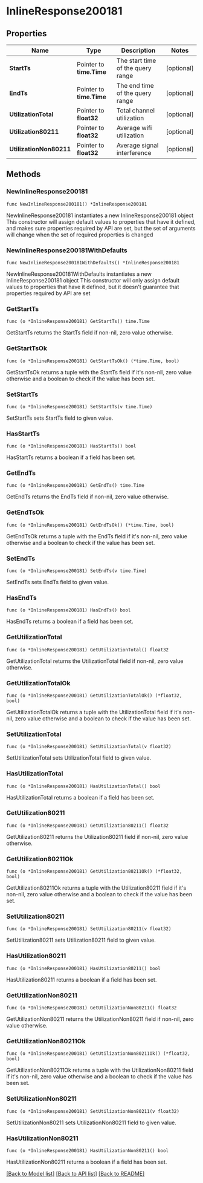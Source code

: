 # InlineResponse200181

## Properties

Name | Type | Description | Notes
------------ | ------------- | ------------- | -------------
**StartTs** | Pointer to **time.Time** | The start time of the query range | [optional] 
**EndTs** | Pointer to **time.Time** | The end time of the query range | [optional] 
**UtilizationTotal** | Pointer to **float32** | Total channel utilization | [optional] 
**Utilization80211** | Pointer to **float32** | Average wifi utilization | [optional] 
**UtilizationNon80211** | Pointer to **float32** | Average signal interference | [optional] 

## Methods

### NewInlineResponse200181

`func NewInlineResponse200181() *InlineResponse200181`

NewInlineResponse200181 instantiates a new InlineResponse200181 object
This constructor will assign default values to properties that have it defined,
and makes sure properties required by API are set, but the set of arguments
will change when the set of required properties is changed

### NewInlineResponse200181WithDefaults

`func NewInlineResponse200181WithDefaults() *InlineResponse200181`

NewInlineResponse200181WithDefaults instantiates a new InlineResponse200181 object
This constructor will only assign default values to properties that have it defined,
but it doesn't guarantee that properties required by API are set

### GetStartTs

`func (o *InlineResponse200181) GetStartTs() time.Time`

GetStartTs returns the StartTs field if non-nil, zero value otherwise.

### GetStartTsOk

`func (o *InlineResponse200181) GetStartTsOk() (*time.Time, bool)`

GetStartTsOk returns a tuple with the StartTs field if it's non-nil, zero value otherwise
and a boolean to check if the value has been set.

### SetStartTs

`func (o *InlineResponse200181) SetStartTs(v time.Time)`

SetStartTs sets StartTs field to given value.

### HasStartTs

`func (o *InlineResponse200181) HasStartTs() bool`

HasStartTs returns a boolean if a field has been set.

### GetEndTs

`func (o *InlineResponse200181) GetEndTs() time.Time`

GetEndTs returns the EndTs field if non-nil, zero value otherwise.

### GetEndTsOk

`func (o *InlineResponse200181) GetEndTsOk() (*time.Time, bool)`

GetEndTsOk returns a tuple with the EndTs field if it's non-nil, zero value otherwise
and a boolean to check if the value has been set.

### SetEndTs

`func (o *InlineResponse200181) SetEndTs(v time.Time)`

SetEndTs sets EndTs field to given value.

### HasEndTs

`func (o *InlineResponse200181) HasEndTs() bool`

HasEndTs returns a boolean if a field has been set.

### GetUtilizationTotal

`func (o *InlineResponse200181) GetUtilizationTotal() float32`

GetUtilizationTotal returns the UtilizationTotal field if non-nil, zero value otherwise.

### GetUtilizationTotalOk

`func (o *InlineResponse200181) GetUtilizationTotalOk() (*float32, bool)`

GetUtilizationTotalOk returns a tuple with the UtilizationTotal field if it's non-nil, zero value otherwise
and a boolean to check if the value has been set.

### SetUtilizationTotal

`func (o *InlineResponse200181) SetUtilizationTotal(v float32)`

SetUtilizationTotal sets UtilizationTotal field to given value.

### HasUtilizationTotal

`func (o *InlineResponse200181) HasUtilizationTotal() bool`

HasUtilizationTotal returns a boolean if a field has been set.

### GetUtilization80211

`func (o *InlineResponse200181) GetUtilization80211() float32`

GetUtilization80211 returns the Utilization80211 field if non-nil, zero value otherwise.

### GetUtilization80211Ok

`func (o *InlineResponse200181) GetUtilization80211Ok() (*float32, bool)`

GetUtilization80211Ok returns a tuple with the Utilization80211 field if it's non-nil, zero value otherwise
and a boolean to check if the value has been set.

### SetUtilization80211

`func (o *InlineResponse200181) SetUtilization80211(v float32)`

SetUtilization80211 sets Utilization80211 field to given value.

### HasUtilization80211

`func (o *InlineResponse200181) HasUtilization80211() bool`

HasUtilization80211 returns a boolean if a field has been set.

### GetUtilizationNon80211

`func (o *InlineResponse200181) GetUtilizationNon80211() float32`

GetUtilizationNon80211 returns the UtilizationNon80211 field if non-nil, zero value otherwise.

### GetUtilizationNon80211Ok

`func (o *InlineResponse200181) GetUtilizationNon80211Ok() (*float32, bool)`

GetUtilizationNon80211Ok returns a tuple with the UtilizationNon80211 field if it's non-nil, zero value otherwise
and a boolean to check if the value has been set.

### SetUtilizationNon80211

`func (o *InlineResponse200181) SetUtilizationNon80211(v float32)`

SetUtilizationNon80211 sets UtilizationNon80211 field to given value.

### HasUtilizationNon80211

`func (o *InlineResponse200181) HasUtilizationNon80211() bool`

HasUtilizationNon80211 returns a boolean if a field has been set.


[[Back to Model list]](../README.md#documentation-for-models) [[Back to API list]](../README.md#documentation-for-api-endpoints) [[Back to README]](../README.md)


